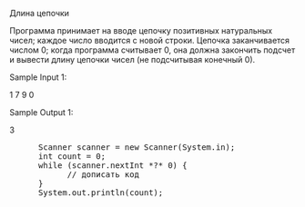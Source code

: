 Длина цепочки

Программа принимает на вводе цепочку позитивных натуральных чисел;
каждое число вводится с новой строки. Цепочка заканчивается числом 0;
когда программа считывает 0, она должна закончить подсчет и вывести
длину цепочки чисел (не подсчитывая конечный 0).


Sample Input 1:

1
7
9
0


Sample Output 1:

3
<pre>
      Scanner scanner = new Scanner(System.in);
      int count = 0;
      while (scanner.nextInt *?* 0) {
            // дописать код
      }
      System.out.println(count);
</pre>
      
